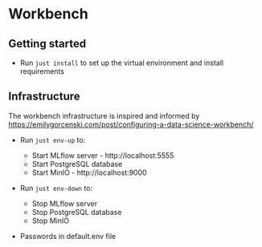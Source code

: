 # Workbench

## Getting started

- Run `just install` to set up the virtual environment and install requirements

## Infrastructure

The workbench infrastructure is inspired and informed by https://emilygorcenski.com/post/configuring-a-data-science-workbench/

- Run `just env-up` to:

  - Start MLflow server - http://localhost:5555
  - Start PostgreSQL database
  - Start MinIO - http://localhost:9000

- Run `just env-down` to:

  - Stop MLflow server
  - Stop PostgreSQL database
  - Stop MinIO

- Passwords in default.env file
